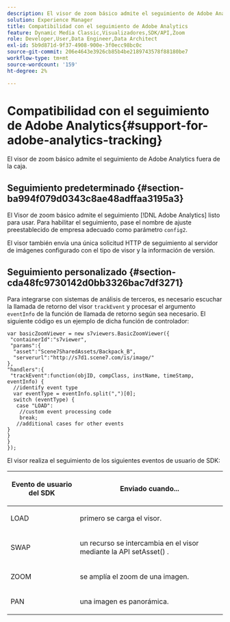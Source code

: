 ```yaml
---
description: El visor de zoom básico admite el seguimiento de Adobe Analytics fuera de la caja.
solution: Experience Manager
title: Compatibilidad con el seguimiento de Adobe Analytics
feature: Dynamic Media Classic,Visualizadores,SDK/API,Zoom
role: Developer,User,Data Engineer,Data Architect
exl-id: 5b9d871d-9f37-4908-900e-3f0ecc98bc0c
source-git-commit: 206e4643e3926cb85b4be2189743578f88180be7
workflow-type: tm+mt
source-wordcount: '159'
ht-degree: 2%

---
```


# Compatibilidad con el seguimiento de Adobe Analytics{#support-for-adobe-analytics-tracking}

El visor de zoom básico admite el seguimiento de Adobe Analytics fuera de la caja.

## Seguimiento predeterminado {#section-ba994f079d0343c8ae48adffaa3195a3}

El Visor de zoom básico admite el seguimiento [!DNL Adobe Analytics] listo para usar. Para habilitar el seguimiento, pase el nombre de ajuste preestablecido de empresa adecuado como parámetro `config2`.

El visor también envía una única solicitud HTTP de seguimiento al servidor de imágenes configurado con el tipo de visor y la información de versión.

## Seguimiento personalizado {#section-cda48fc9730142d0bb3326bac7df3271}

Para integrarse con sistemas de análisis de terceros, es necesario escuchar la llamada de retorno del visor `trackEvent` y procesar el argumento `eventInfo` de la función de llamada de retorno según sea necesario. El siguiente código es un ejemplo de dicha función de controlador:

```
var basicZoomViewer = new s7viewers.BasicZoomViewer({ 
 "containerId":"s7viewer", 
 "params":{ 
  "asset":"Scene7SharedAssets/Backpack_B", 
  "serverurl":"http://s7d1.scene7.com/is/image/" 
}, 
"handlers":{ 
 "trackEvent":function(objID, compClass, instName, timeStamp, eventInfo) { 
  //identify event type 
  var eventType = eventInfo.split(",")[0]; 
  switch (eventType) { 
   case "LOAD": 
    //custom event processing code 
    break; 
   //additional cases for other events 
} 
} 
} 
});
```

El visor realiza el seguimiento de los siguientes eventos de usuario de SDK:

<table id="table_5D090E6614974D968E1A93B5727D859C"> 
 <thead> 
  <tr> 
   <th colname="col1" class="entry"> <p>Evento de usuario del SDK </p> </th> 
   <th colname="col2" class="entry"> <p>Enviado cuando... </p> </th> 
  </tr> 
 </thead>
 <tbody> 
  <tr> 
   <td colname="col1"> <p> <span class="codeph"> LOAD </span> </p> </td> 
   <td colname="col2"> <p>primero se carga el visor. </p> </td> 
  </tr> 
  <tr> 
   <td colname="col1"> <p> <span class="codeph"> SWAP </span> </p> </td> 
   <td colname="col2"> <p>un recurso se intercambia en el visor mediante la API <span class="codeph"> setAsset() </span>. </p> </td> 
  </tr> 
  <tr> 
   <td colname="col1"> <p> <span class="codeph"> ZOOM </span> </p> </td> 
   <td colname="col2"> <p> se amplía el zoom de una imagen. </p> </td> 
  </tr> 
  <tr> 
   <td colname="col1"> <p> <span class="codeph"> PAN </span> </p> </td> 
   <td colname="col2"> <p>una imagen es panorámica. </p> </td> 
  </tr> 
 </tbody> 
</table>
